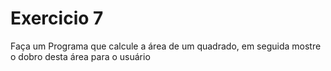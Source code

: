 # Exercicio 7
Faça um Programa que calcule a área de um quadrado, em seguida mostre  
o dobro desta área para o usuário